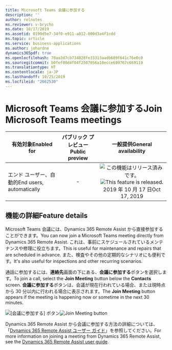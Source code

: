 ```yaml
---
title: Microsoft Teams 会議に参加する
description: ''
author: relnotes
ms.reviewer: v-brycho
ms.date: 10/17/2019
ms.assetid: 0190d5e7-34f0-e911-a812-000d3a4f1cdd
ms.topic: article
ms.service: business-applications
ms.author: johardne
dynamics365pdf: true
ms.openlocfilehash: 70aa3d7cb734828fe33313aadb689f641c76e0c0
ms.sourcegitcommit: b0fef00d4f04f2507056a10ecce699767c669119
ms.translationtype: HT
ms.contentlocale: ja-JP
ms.lasthandoff: 10/25/2019
ms.locfileid: "2662530"
---
```

# <a name="join-microsoft-teams-meetings"></a><span data-ttu-id="cff3c-102">Microsoft Teams 会議に参加する</span><span class="sxs-lookup"><span data-stu-id="cff3c-102">Join Microsoft Teams meetings</span></span>


| <span data-ttu-id="cff3c-103">有効対象</span><span class="sxs-lookup"><span data-stu-id="cff3c-103">Enabled for</span></span>    |  <span data-ttu-id="cff3c-104">パブリック プレビュー</span><span class="sxs-lookup"><span data-stu-id="cff3c-104">Public preview</span></span> | <span data-ttu-id="cff3c-105">一般提供</span><span class="sxs-lookup"><span data-stu-id="cff3c-105">General availability</span></span> | 
| ---------- | :----------: |:----------: |
|<span data-ttu-id="cff3c-106">エンド ユーザー、自動的</span><span class="sxs-lookup"><span data-stu-id="cff3c-106">End users, automatically</span></span>|-| <span data-ttu-id="cff3c-107">![この機能はリリース済みです。](/dynamics365-release-plan/media/green-checkmark.png "この機能はリリース済みです。")</span><span class="sxs-lookup"><span data-stu-id="cff3c-107">![This feature is released.](/dynamics365-release-plan/media/green-checkmark.png "This feature is released.")</span></span> <span data-ttu-id="cff3c-108">2019 年 10 月 17 日</span><span class="sxs-lookup"><span data-stu-id="cff3c-108">Oct 17, 2019</span></span>|






## <a name="feature-details"></a><span data-ttu-id="cff3c-109">機能の詳細</span><span class="sxs-lookup"><span data-stu-id="cff3c-109">Feature details</span></span>
<!--feature detail start -->
<span data-ttu-id="cff3c-110">Microsoft Teams 会議には、Dynamics 365 Remote Assist から直接参加することができます。</span><span class="sxs-lookup"><span data-stu-id="cff3c-110">You can now join a Microsoft Teams meeting directly from Dynamics 365 Remote Assist.</span></span> <span data-ttu-id="cff3c-111">これは、事前にスケジュールされているメンテナンスや修理に役立ちます。</span><span class="sxs-lookup"><span data-stu-id="cff3c-111">This is useful for maintenance and repairs that are scheduled in advance.</span></span> <span data-ttu-id="cff3c-112">また、検査やその他の定期的なシナリオにも便利です。</span><span class="sxs-lookup"><span data-stu-id="cff3c-112">It's also useful for inspections and other recurring scenarios.</span></span>

<span data-ttu-id="cff3c-113">通話に参加するには、**連絡先**画面の下にある、**会議に参加する**ボタンを選択します。</span><span class="sxs-lookup"><span data-stu-id="cff3c-113">To join a call, select the **Join Meeting** button below the **Contacts** screen.</span></span> <span data-ttu-id="cff3c-114">**会議に参加する**ボタンは、会議が現在行われている場合、または現時点から 30 分以内に行われる場合に表示されます。</span><span class="sxs-lookup"><span data-stu-id="cff3c-114">The **Join Meeting** button appears if the meeting is happening now or sometime in the next 30 minutes.</span></span>

<span data-ttu-id="cff3c-115">![[会議に参加する] ボタン](media/join-meeting.png "[会議に参加する] ボタン")</span><span class="sxs-lookup"><span data-stu-id="cff3c-115">![Join Meeting button](media/join-meeting.png "Join Meeting button")</span></span> 


<span data-ttu-id="cff3c-116">Dynamics 365 Remote Assist から会議に参加する方法の詳細については、「[Dynamics 365 Remote Assist ユーザー ガイド](https://docs.microsoft.com/dynamics365/mixed-reality/remote-assist/user-guide)」を参照してください。</span><span class="sxs-lookup"><span data-stu-id="cff3c-116">For more information on joining a meeting from Dynamics 365 Remote Assist, see the [Dynamics 365 Remote Assist user guide](https://docs.microsoft.com/dynamics365/mixed-reality/remote-assist/user-guide).</span></span>
<!--feature detail end -->









